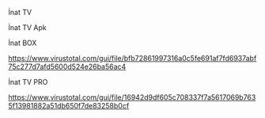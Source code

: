 İnat TV

İnat TV Apk

İnat BOX

https://www.virustotal.com/gui/file/bfb72861997316a0c5fe691af7fd6937abf75c277d7afd5600d524e26ba56ac4

İnat TV PRO

https://www.virustotal.com/gui/file/16942d9df605c708337f7a5617069b7635f13981882a51db650f7de83258b0cf

